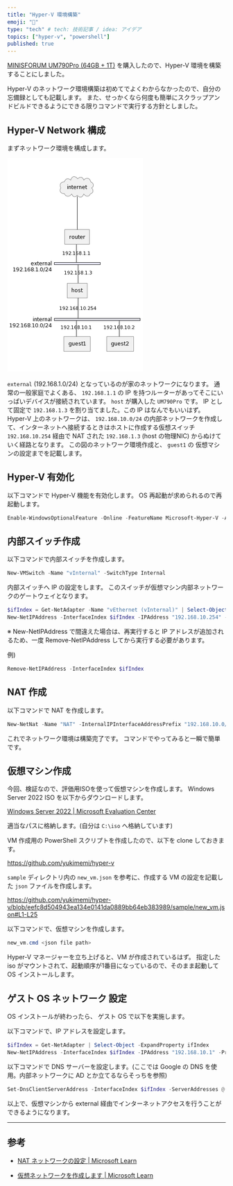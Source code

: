 ```yaml
---
title: "Hyper-V 環境構築"
emoji: "🌟"
type: "tech" # tech: 技術記事 / idea: アイデア
topics: ["hyper-v", "powershell"]
published: true
---
```


[MINISFORUM UM790Pro (64GB + 1T)](https://amzn.to/3Rr2ZBh) を購入したので、Hyper-V 環境を構築することにしました。

Hyper-V のネットワーク環境構築は初めてでよくわからなかったので、自分の忘備録としても記載します。
また、せっかくなら何度も簡単にスクラップアンドビルドできるようにできる限りコマンドで実行する方針としました。

## Hyper-V Network 構成

まずネットワーク環境を構成します。

![hyper-v_network](/images/hyper-v_network.png)

`external` (192.168.1.0/24) となっているのが家のネットワークになります。
通常の一般家庭でよくある、 `192.168.1.1` の IP を持つルーターがあってそこにいっぱいデバイスが接続されています。
`host` が購入した `UM790Pro` です。 IP として固定で `192.168.1.3` を割り当てました。この IP はなんでもいいはず。
Hyper-V 上のネットワークは、 `192.168.10.0/24` の内部ネットワークを作成して、インターネットへ接続するときはホストに作成する仮想スイッチ `192.168.10.254` 経由で NAT された `192.168.1.3` (host の物理NIC) からぬけていく経路となります。
この図のネットワーク環境作成と、 `guest1` の 仮想マシンの設定までを記載します。

## Hyper-V 有効化

以下コマンドで Hyper-V 機能を有効化します。
OS 再起動が求められるので再起動します。

```powershell
Enable-WindowsOptionalFeature -Online -FeatureName Microsoft-Hyper-V -All
```

## 内部スイッチ作成

以下コマンドで内部スイッチを作成します。

```powershell
New-VMSwitch -Name "vInternal" -SwitchType Internal
```

内部スイッチへ IP の設定をします。
このスイッチが仮想マシン内部ネットワークのゲートウェイとなります。

```powershell
$ifIndex = Get-NetAdapter -Name "vEthernet (vInternal)" | Select-Object -ExpandProperty ifIndex
New-NetIPAddress -InterfaceIndex $ifIndex -IPAddress "192.168.10.254" -PrefixLength 24
```

※ New-NetIPAddress で間違えた場合は、再実行すると IP アドレスが追加されるため、一度 Remove-NetIPAddress してから実行する必要があります。

例)
```powershell
Remove-NetIPAddress -InterfaceIndex $ifIndex
```

## NAT 作成

以下コマンドで NAT を作成します。

```powershell
New-NetNat -Name "NAT" -InternalIPInterfaceAddressPrefix "192.168.10.0/24"
```

これでネットワーク環境は構築完了です。
コマンドでやってみると一瞬で簡単です。

## 仮想マシン作成

今回、検証なので、評価用ISOを使って仮想マシンを作成します。
Windows Server 2022 ISO を以下からダウンロードします。

[Windows Server 2022 | Microsoft Evaluation Center](https://www.microsoft.com/ja-jp/evalcenter/download-windows-server-2022)

適当なパスに格納します。(自分は `C:\iso` へ格納しています)

VM 作成用の PowerShell スクリプトを作成したので、以下を clone しておきます。

https://github.com/yukimemi/hyper-v

`sample` ディレクトリ内の `new_vm.json` を参考に、作成する VM の設定を記載した `json` ファイルを作成します。

https://github.com/yukimemi/hyper-v/blob/eefc8d504943ea134e0141da0889bb64eb383989/sample/new_vm.json#L1-L25

以下コマンドで、仮想マシンを作成します。

```powershell
new_vm.cmd <json file path>
```

Hyper-V マネージャーを立ち上げると、VM が作成されているはず。
指定した iso がマウントされて、起動順序が1番目になっているので、そのまま起動して OS インストールします。


## ゲスト OS ネットワーク 設定

OS インストールが終わったら、 ゲスト OS で以下を実施します。

以下コマンドで、IP アドレスを設定します。

```powershell
$ifIndex = Get-NetAdapter | Select-Object -ExpandProperty ifIndex
New-NetIPAddress -InterfaceIndex $ifIndex -IPAddress "192.168.10.1" -PrefixLength 24 -DefaultGateway "192.168.10.254"
```

以下コマンドで DNS サーバーを設定します。(ここでは Google の DNS を使用。内部ネットワークに AD とか立てるならそっちを参照)

```powershell
Set-DnsClientServerAddress -InterfaceIndex $ifIndex -ServerAddresses @("8.8.8.8", "8.8.4.4")
```

以上で、仮想マシンから external 経由でインターネットアクセスを行うことができるようになります。

- - -

## 参考

- [NAT ネットワークの設定 | Microsoft Learn](https://learn.microsoft.com/ja-jp/virtualization/hyper-v-on-windows/user-guide/setup-nat-network#connect-a-virtual-machine)

- [仮想ネットワークを作成します | Microsoft Learn](https://learn.microsoft.com/ja-jp/virtualization/hyper-v-on-windows/quick-start/connect-to-network)


